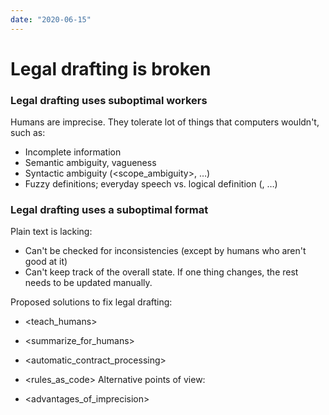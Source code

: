 ```yaml
---
date: "2020-06-15"
---
```


# Legal drafting is broken

### Legal drafting uses suboptimal workers

Humans are imprecise. They tolerate lot of things that computers wouldn't, such as:

* Incomplete information
* Semantic ambiguity, vagueness
* Syntactic ambiguity (<scope_ambiguity>, …)
* Fuzzy definitions; everyday speech vs. logical definition (<generality>, …)

### Legal drafting uses a suboptimal format
Plain text is lacking:
* Can't be checked for inconsistencies (except by humans who aren't good at it)
* Can't keep track of the overall state. If one thing changes, the rest needs to be updated manually.

Proposed solutions to fix legal drafting:

- <teach_humans>
- <summarize_for_humans>
- <automatic_contract_processing>
- <rules_as_code>
Alternative points of view:

- <advantages_of_imprecision>
